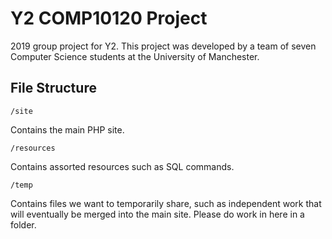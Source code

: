 # Y2 COMP10120 Project

2019 group project for Y2. This project was developed by a team of seven Computer Science students at the University of Manchester.

## File Structure

`/site`

Contains the main PHP site.

`/resources`

Contains assorted resources such as SQL commands.

`/temp`

Contains files we want to temporarily share, such as independent work that will eventually be merged into the main site. Please do work in here in a folder.
